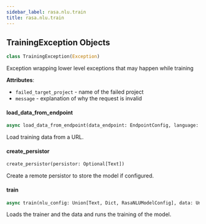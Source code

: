 ```yaml
---
sidebar_label: rasa.nlu.train
title: rasa.nlu.train
---
```


## TrainingException Objects

```python
class TrainingException(Exception)
```

Exception wrapping lower level exceptions that may happen while training

**Attributes**:

- `failed_target_project` - name of the failed project
- `message` - explanation of why the request is invalid

#### load\_data\_from\_endpoint

```python
async load_data_from_endpoint(data_endpoint: EndpointConfig, language: Optional[Text] = "en") -> "TrainingData"
```

Load training data from a URL.

#### create\_persistor

```python
create_persistor(persistor: Optional[Text])
```

Create a remote persistor to store the model if configured.

#### train

```python
async train(nlu_config: Union[Text, Dict, RasaNLUModelConfig], data: Union[Text, "TrainingDataImporter"], path: Optional[Text] = None, fixed_model_name: Optional[Text] = None, storage: Optional[Text] = None, component_builder: Optional[ComponentBuilder] = None, training_data_endpoint: Optional[EndpointConfig] = None, persist_nlu_training_data: bool = False, **kwargs: Any, ,) -> Tuple[Trainer, Interpreter, Optional[Text]]
```

Loads the trainer and the data and runs the training of the model.

